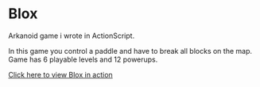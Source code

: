 Blox
====

Arkanoid game i wrote in ActionScript.

In this game you control a paddle and have to break all blocks on the map.
Game has 6 playable levels and 12 powerups.

[Click here to view Blox in action](http://www.youtube.com/watch?v=4fGCpNypteY)

